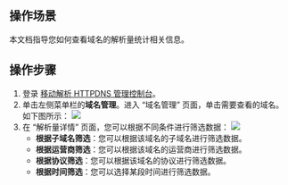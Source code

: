 

## 操作场景
本文档指导您如何查看域名的解析量统计相关信息。

## 操作步骤
1. 登录 [移动解析 HTTPDNS 管理控制台](https://console.cloud.tencent.com/httpdns)。
2. 单击左侧菜单栏的**域名管理**。进入 “域名管理” 页面，单击需要查看的域名。如下图所示：
![](https://main.qcloudimg.com/raw/44894078a6b9e29136bb2164a5ba936b.png)
3. 在 “解析量详情” 页面，您可以根据不同条件进行筛选数据：
![](https://main.qcloudimg.com/raw/ccb8be90f2face258c14cc69d3e58e14.png)
    - **根据子域名筛选**：您可以根据该域名的子域名进行筛选数据。
    - **根据运营商筛选**：您可以根据该域名的运营商进行筛选数据。
    - **根据协议筛选**：您可以根据该域名的协议进行筛选数据。
    - **根据时间筛选**：您可以选择某段时间进行筛选数据。
 

